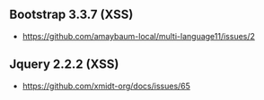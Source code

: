 
## Bootstrap 3.3.7 (XSS)
- https://github.com/amaybaum-local/multi-language11/issues/2

## Jquery 2.2.2 (XSS)
- https://github.com/xmidt-org/docs/issues/65
